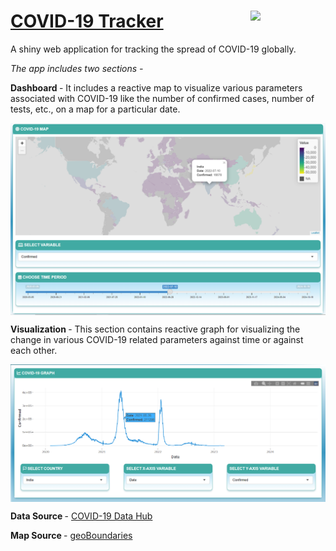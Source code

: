 
# [COVID-19 Tracker](https://chrl3hr5.shinyapps.io/COVID-19_Tracker/) <img src="sticker/sticker.png" align="right" width="120" />

A shiny web application for tracking the spread of COVID-19 globally.

<i> The app includes two sections - </i>

<b> Dashboard </b> - It includes a reactive map to visualize various
parameters associated with COVID-19 like the number of confirmed cases,
number of tests, etc., on a map for a particular date.

<img src="figures/Dashboard.png" align="center" />

<b> Visualization </b> - This section contains reactive graph for
visualizing the change in various COVID-19 related parameters against
time or against each other.

<img src="figures/Visualization.png" align="center" />

<b> Data Source </b> - [COVID-19 Data
Hub](https://github.com/covid19datahub/COVID19)

<b> Map Source </b> -
[geoBoundaries](https://github.com/wmgeolab/geoBoundaries)

